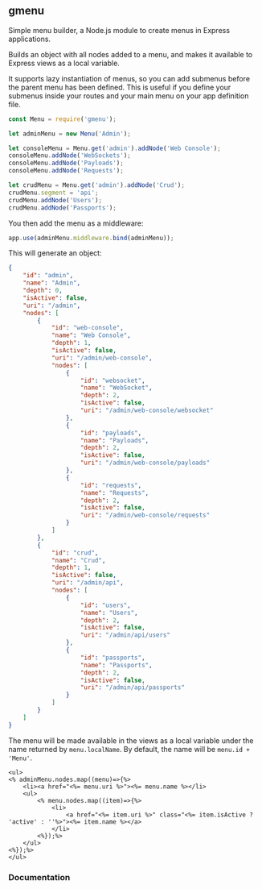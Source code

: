 ## gmenu
Simple menu builder, a Node.js module to create menus in Express applications.

Builds an object with all nodes added to a menu, and makes it available to Express views as a local variable.

It supports lazy instantiation of menus, so you can add submenus before the parent menu has been defined. This is useful if you define your submenus inside your routes and your main menu on your app definition file.


```javascript
const Menu = require('gmenu');

let adminMenu = new Menu('Admin');

let consoleMenu = Menu.get('admin').addNode('Web Console');
consoleMenu.addNode('WebSockets');
consoleMenu.addNode('Payloads');
consoleMenu.addNode('Requests');

let crudMenu = Menu.get('admin').addNode('Crud');
crudMenu.segment = 'api';
crudMenu.addNode('Users');
crudMenu.addNode('Passports');
```

You then add the menu as a middleware:

```js
app.use(adminMenu.middleware.bind(adminMenu));
```

This will generate an object:

```json
{
    "id": "admin",
    "name": "Admin",
    "depth": 0,
    "isActive": false,
    "uri": "/admin",
    "nodes": [
        {
            "id": "web-console",
            "name": "Web Console",
            "depth": 1,
            "isActive": false,
            "uri": "/admin/web-console",
            "nodes": [
                {
                    "id": "websocket",
                    "name": "WebSocket",
                    "depth": 2,
                    "isActive": false,
                    "uri": "/admin/web-console/websocket"
                },
                {
                    "id": "payloads",
                    "name": "Payloads",
                    "depth": 2,
                    "isActive": false,
                    "uri": "/admin/web-console/payloads"
                },
                {
                    "id": "requests",
                    "name": "Requests",
                    "depth": 2,
                    "isActive": false,
                    "uri": "/admin/web-console/requests"
                }
            ]
        },
        {
            "id": "crud",
            "name": "Crud",
            "depth": 1,
            "isActive": false,
            "uri": "/admin/api",
            "nodes": [
                {
                    "id": "users",
                    "name": "Users",
                    "depth": 2,
                    "isActive": false,
                    "uri": "/admin/api/users"
                },
                {
                    "id": "passports",
                    "name": "Passports",
                    "depth": 2,
                    "isActive": false,
                    "uri": "/admin/api/passports"
                }
            ]
        }
    ]
}
```

The menu will be made available in the views as a local variable under the name returned by `menu.localName`. By default, the name will be `menu.id + 'Menu'`.

```ejs
<ul>
<% adminMenu.nodes.map((menu)=>{%>
    <li><a href="<%= menu.uri %>"><%= menu.name %></li>
    <ul>
        <% menu.nodes.map((item)=>{%>
            <li>
                <a href="<%= item.uri %>" class="<%= item.isActive ? 'active' : ''%>"><%= item.name %></a>
            </li>
        <%});%>
    </ul>
<%});%>
</ul>
```

### Documentation



<!--
https://github.com/mbouclas/mcms-node-menus/
https://github.com/john-doherty/express-url-breadcrumb
https://github.com/Persata/active-menu
-->
